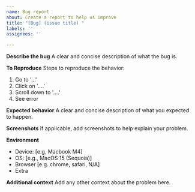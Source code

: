 ```yaml
---
name: Bug report
about: Create a report to help us improve
title: "[Bug] (issue title) "
labels: ''
assignees: ''

---
```


**Describe the bug**
A clear and concise description of what the bug is.

**To Reproduce**
Steps to reproduce the behavior:
1. Go to '...'
2. Click on '....'
3. Scroll down to '....'
4. See error

**Expected behavior**
A clear and concise description of what you expected to happen.

**Screenshots**
If applicable, add screenshots to help explain your problem.

**Environment**
 - Device: [e.g. Macbook M4]
 - OS: [e.g., MacOS 15 (Sequoia)]
 - Browser [e.g. chrome, safari, N/A]
 - Extra

**Additional context**
Add any other context about the problem here.
